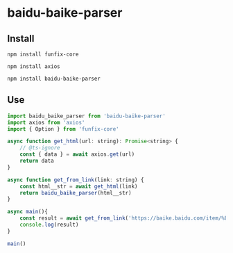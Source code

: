 # baidu-baike-parser

## Install

`npm install funfix-core`

`npm install axios`

`npm install baidu-baike-parser`

## Use
```javascript
import baidu_baike_parser from 'baidu-baike-parser'
import axios from 'axios'
import { Option } from 'funfix-core'

async function get_html(url: string): Promise<string> {
    // @ts-ignore
    const { data } = await axios.get(url)
    return data
}

async function get_from_link(link: string) {
    const html__str = await get_html(link)
    return baidu_baike_parser(html__str)
}

async main(){
    const result = await get_from_link('https://baike.baidu.com/item/%E5%B0%A4%E9%9B%A8%E6%BA%AA')
    console.log(result)
}

main()
```
